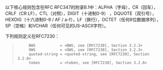 以下核心规则包含在RFC RFC347的附录B.1中：ALPHA（字母），CR（回车），CRLF（CR LF），CTL（对照），DIGIT（十进制0-9） ，DQUOTE（双引号），HEXDIG（十六进制0-9 / AF / a-f），LF（换行），OCTET（任何8位数据序列），SP（空格）和VCHAR（任何可见的US-ASCII字符）。

下列规则定义在RFC7230：

> ```
>      BWS           = <BWS, see [RFC7230], Section 3.2.3>
>      OWS           = <OWS, see [RFC7230], Section 3.2.3>
>      quoted-string = <quoted-string, see [RFC7230], Section 3.2.6>
>      token         = <token, see [RFC7230], Section 3.2.6>
> ```

